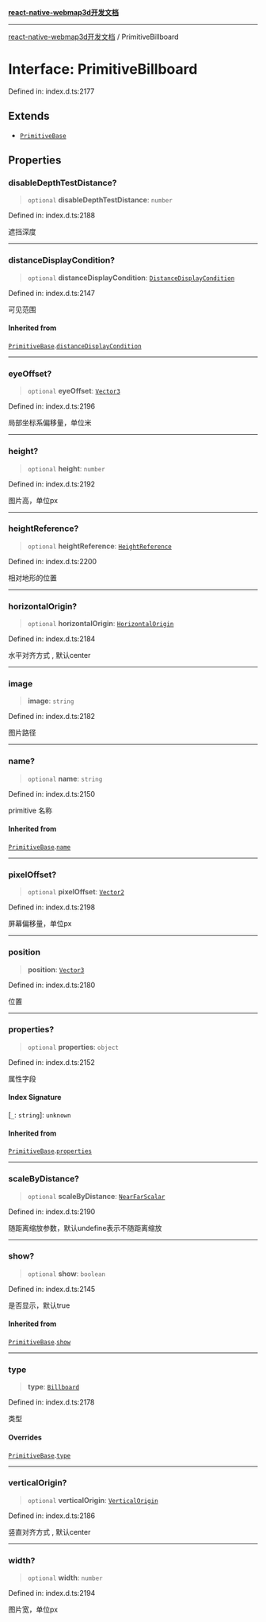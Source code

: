 [**react-native-webmap3d开发文档**](../README.md)

***

[react-native-webmap3d开发文档](../globals.md) / PrimitiveBillboard

# Interface: PrimitiveBillboard

Defined in: index.d.ts:2177

## Extends

- [`PrimitiveBase`](PrimitiveBase.md)

## Properties

### disableDepthTestDistance?

> `optional` **disableDepthTestDistance**: `number`

Defined in: index.d.ts:2188

遮挡深度

***

### distanceDisplayCondition?

> `optional` **distanceDisplayCondition**: [`DistanceDisplayCondition`](DistanceDisplayCondition.md)

Defined in: index.d.ts:2147

可见范围

#### Inherited from

[`PrimitiveBase`](PrimitiveBase.md).[`distanceDisplayCondition`](PrimitiveBase.md#distancedisplaycondition)

***

### eyeOffset?

> `optional` **eyeOffset**: [`Vector3`](Vector3.md)

Defined in: index.d.ts:2196

局部坐标系偏移量，单位米

***

### height?

> `optional` **height**: `number`

Defined in: index.d.ts:2192

图片高，单位px

***

### heightReference?

> `optional` **heightReference**: [`HeightReference`](../enumerations/HeightReference.md)

Defined in: index.d.ts:2200

相对地形的位置

***

### horizontalOrigin?

> `optional` **horizontalOrigin**: [`HorizontalOrigin`](../enumerations/HorizontalOrigin.md)

Defined in: index.d.ts:2184

水平对齐方式 , 默认center

***

### image

> **image**: `string`

Defined in: index.d.ts:2182

图片路径

***

### name?

> `optional` **name**: `string`

Defined in: index.d.ts:2150

primitive 名称

#### Inherited from

[`PrimitiveBase`](PrimitiveBase.md).[`name`](PrimitiveBase.md#name)

***

### pixelOffset?

> `optional` **pixelOffset**: [`Vector2`](Vector2.md)

Defined in: index.d.ts:2198

屏幕偏移量，单位px

***

### position

> **position**: [`Vector3`](Vector3.md)

Defined in: index.d.ts:2180

位置

***

### properties?

> `optional` **properties**: `object`

Defined in: index.d.ts:2152

属性字段

#### Index Signature

\[`_`: `string`\]: `unknown`

#### Inherited from

[`PrimitiveBase`](PrimitiveBase.md).[`properties`](PrimitiveBase.md#properties)

***

### scaleByDistance?

> `optional` **scaleByDistance**: [`NearFarScalar`](NearFarScalar.md)

Defined in: index.d.ts:2190

随距离缩放参数，默认undefine表示不随距离缩放

***

### show?

> `optional` **show**: `boolean`

Defined in: index.d.ts:2145

是否显示，默认true

#### Inherited from

[`PrimitiveBase`](PrimitiveBase.md).[`show`](PrimitiveBase.md#show)

***

### type

> **type**: [`Billboard`](../enumerations/PrimitiveType.md#billboard)

Defined in: index.d.ts:2178

类型

#### Overrides

[`PrimitiveBase`](PrimitiveBase.md).[`type`](PrimitiveBase.md#type)

***

### verticalOrigin?

> `optional` **verticalOrigin**: [`VerticalOrigin`](../enumerations/VerticalOrigin.md)

Defined in: index.d.ts:2186

竖直对齐方式 , 默认center

***

### width?

> `optional` **width**: `number`

Defined in: index.d.ts:2194

图片宽，单位px
